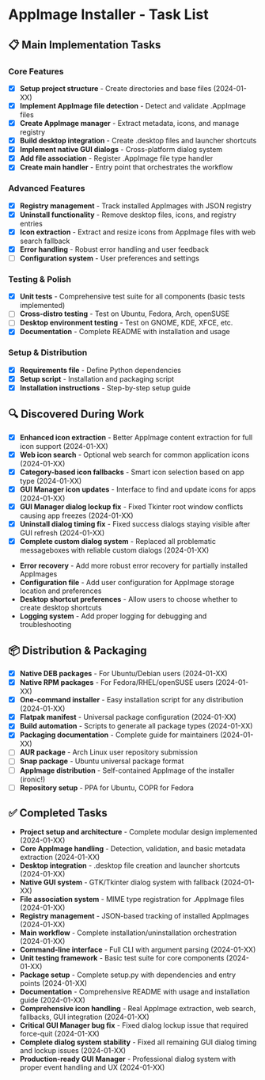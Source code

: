 # AppImage Installer - Task List

## 📋 Main Implementation Tasks

### Core Features
- [x] **Setup project structure** - Create directories and base files (2024-01-XX)
- [x] **Implement AppImage file detection** - Detect and validate .AppImage files
- [x] **Create AppImage manager** - Extract metadata, icons, and manage registry  
- [x] **Build desktop integration** - Create .desktop files and launcher shortcuts
- [x] **Implement native GUI dialogs** - Cross-platform dialog system
- [x] **Add file association** - Register .AppImage file type handler
- [x] **Create main handler** - Entry point that orchestrates the workflow

### Advanced Features  
- [x] **Registry management** - Track installed AppImages with JSON registry
- [x] **Uninstall functionality** - Remove desktop files, icons, and registry entries
- [x] **Icon extraction** - Extract and resize icons from AppImage files with web search fallback
- [x] **Error handling** - Robust error handling and user feedback
- [ ] **Configuration system** - User preferences and settings

### Testing & Polish
- [x] **Unit tests** - Comprehensive test suite for all components (basic tests implemented)
- [ ] **Cross-distro testing** - Test on Ubuntu, Fedora, Arch, openSUSE
- [ ] **Desktop environment testing** - Test on GNOME, KDE, XFCE, etc.
- [x] **Documentation** - Complete README with installation and usage

### Setup & Distribution
- [x] **Requirements file** - Define Python dependencies
- [x] **Setup script** - Installation and packaging script
- [x] **Installation instructions** - Step-by-step setup guide

## 🔍 Discovered During Work
- [x] **Enhanced icon extraction** - Better AppImage content extraction for full icon support (2024-01-XX)
- [x] **Web icon search** - Optional web search for common application icons (2024-01-XX)
- [x] **Category-based icon fallbacks** - Smart icon selection based on app type (2024-01-XX)
- [x] **GUI Manager icon updates** - Interface to find and update icons for apps (2024-01-XX)
- [x] **GUI Manager dialog lockup fix** - Fixed Tkinter root window conflicts causing app freezes (2024-01-XX)
- [x] **Uninstall dialog timing fix** - Fixed success dialogs staying visible after GUI refresh (2024-01-XX)
- [x] **Complete custom dialog system** - Replaced all problematic messageboxes with reliable custom dialogs (2024-01-XX)
- **Error recovery** - Add more robust error recovery for partially installed AppImages
- **Configuration file** - Add user configuration for AppImage storage location and preferences
- **Desktop shortcut preferences** - Allow users to choose whether to create desktop shortcuts
- **Logging system** - Add proper logging for debugging and troubleshooting

## 📦 Distribution & Packaging
- [x] **Native DEB packages** - For Ubuntu/Debian users (2024-01-XX)
- [x] **Native RPM packages** - For Fedora/RHEL/openSUSE users (2024-01-XX)  
- [x] **One-command installer** - Easy installation script for any distribution (2024-01-XX)
- [x] **Flatpak manifest** - Universal package configuration (2024-01-XX)
- [x] **Build automation** - Scripts to generate all package types (2024-01-XX)
- [x] **Packaging documentation** - Complete guide for maintainers (2024-01-XX)
- [ ] **AUR package** - Arch Linux user repository submission
- [ ] **Snap package** - Ubuntu universal package format
- [ ] **AppImage distribution** - Self-contained AppImage of the installer (ironic!)
- [ ] **Repository setup** - PPA for Ubuntu, COPR for Fedora

## ✅ Completed Tasks
- **Project setup and architecture** - Complete modular design implemented (2024-01-XX)
- **Core AppImage handling** - Detection, validation, and basic metadata extraction (2024-01-XX)
- **Desktop integration** - .desktop file creation and launcher shortcuts (2024-01-XX)
- **Native GUI system** - GTK/Tkinter dialog system with fallback (2024-01-XX)
- **File association system** - MIME type registration for .AppImage files (2024-01-XX)
- **Registry management** - JSON-based tracking of installed AppImages (2024-01-XX)
- **Main workflow** - Complete installation/uninstallation orchestration (2024-01-XX)
- **Command-line interface** - Full CLI with argument parsing (2024-01-XX)
- **Unit testing framework** - Basic test suite for core components (2024-01-XX)
- **Package setup** - Complete setup.py with dependencies and entry points (2024-01-XX)
- **Documentation** - Comprehensive README with usage and installation guide (2024-01-XX)
- **Comprehensive icon handling** - Real AppImage extraction, web search, fallbacks, GUI integration (2024-01-XX)
- **Critical GUI Manager bug fix** - Fixed dialog lockup issue that required force-quit (2024-01-XX)
- **Complete dialog system stability** - Fixed all remaining GUI dialog timing and lockup issues (2024-01-XX)
- **Production-ready GUI Manager** - Professional dialog system with proper event handling and UX (2024-01-XX) 